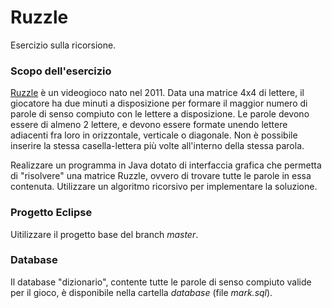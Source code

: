 # Ruzzle
Esercizio sulla ricorsione.

### Scopo dell'esercizio

[Ruzzle](https://it.wikipedia.org/wiki/Ruzzle) è un videogioco nato nel 2011. Data una matrice 4x4 di lettere, il giocatore ha due minuti a disposizione per formare il maggior numero di parole di senso compiuto con le lettere a disposizione. Le parole devono essere di almeno 2 lettere, e devono essere formate unendo lettere adiacenti fra loro in orizzontale, verticale o diagonale. Non è possibile inserire la stessa casella-lettera più volte all'interno della stessa parola.

Realizzare un programma in Java dotato di interfaccia grafica che permetta di "risolvere" una matrice Ruzzle, ovvero di trovare tutte le parole in essa contenuta. Utilizzare un algoritmo ricorsivo per implementare la soluzione.

### Progetto Eclipse

Uitilizzare il progetto base del branch *master*.

### Database

Il database "dizionario", contente tutte le parole di senso compiuto valide per il gioco, è disponibile nella cartella *database* (file *mark.sql*).


